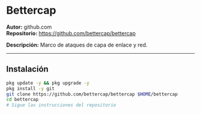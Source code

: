 # Bettercap

**Autor:** github.com  
**Repositorio:** https://github.com/bettercap/bettercap

**Descripción:** Marco de ataques de capa de enlace y red.

---

## Instalación

```bash
pkg update -y && pkg upgrade -y
pkg install -y git
git clone https://github.com/bettercap/bettercap $HOME/bettercap
cd bettercap
# Sigue las instrucciones del repositorio
```

